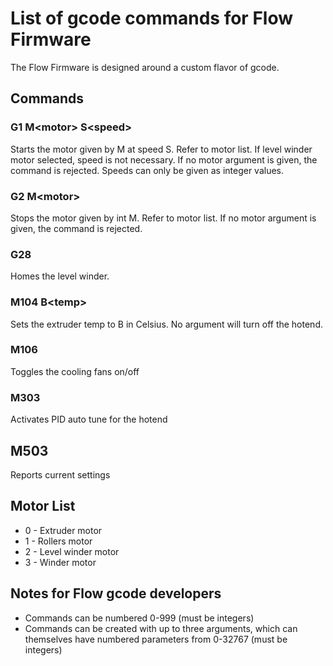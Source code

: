 # List of gcode commands for Flow Firmware
The Flow Firmware is designed around a custom flavor of gcode.

## Commands

### G1 M\<motor\> S\<speed\>
Starts the motor given by M at speed S. Refer to motor list. If level winder motor selected, speed is not necessary. If no motor argument is given, the command is rejected. Speeds can only be given as integer values.

### G2 M\<motor\>
Stops the motor given by int M. Refer to motor list. If no motor argument is given, the command is rejected.

### G28
Homes the level winder.

### M104 B\<temp\>
Sets the extruder temp to B in Celsius. No argument will turn off the hotend.

### M106
Toggles the cooling fans on/off

### M303
Activates PID auto tune for the hotend

## M503
Reports current settings

## Motor List
- 0 - Extruder motor
- 1 - Rollers motor
- 2 - Level winder motor
- 3 - Winder motor

## Notes for Flow gcode developers
- Commands can be numbered 0-999 (must be integers)
- Commands can be created with up to three arguments, which can themselves have numbered parameters from 0-32767 (must be integers)
